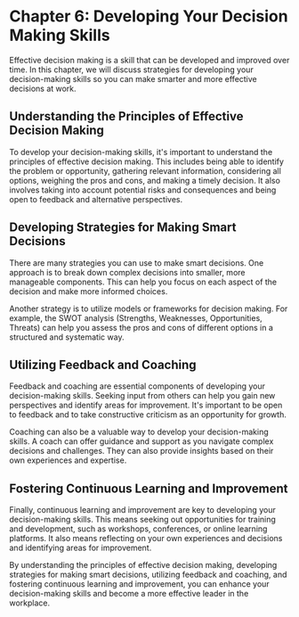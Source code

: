 Chapter 6: Developing Your Decision Making Skills
=================================================

Effective decision making is a skill that can be developed and improved over time. In this chapter, we will discuss strategies for developing your decision-making skills so you can make smarter and more effective decisions at work.

Understanding the Principles of Effective Decision Making
---------------------------------------------------------

To develop your decision-making skills, it's important to understand the principles of effective decision making. This includes being able to identify the problem or opportunity, gathering relevant information, considering all options, weighing the pros and cons, and making a timely decision. It also involves taking into account potential risks and consequences and being open to feedback and alternative perspectives.

Developing Strategies for Making Smart Decisions
------------------------------------------------

There are many strategies you can use to make smart decisions. One approach is to break down complex decisions into smaller, more manageable components. This can help you focus on each aspect of the decision and make more informed choices.

Another strategy is to utilize models or frameworks for decision making. For example, the SWOT analysis (Strengths, Weaknesses, Opportunities, Threats) can help you assess the pros and cons of different options in a structured and systematic way.

Utilizing Feedback and Coaching
-------------------------------

Feedback and coaching are essential components of developing your decision-making skills. Seeking input from others can help you gain new perspectives and identify areas for improvement. It's important to be open to feedback and to take constructive criticism as an opportunity for growth.

Coaching can also be a valuable way to develop your decision-making skills. A coach can offer guidance and support as you navigate complex decisions and challenges. They can also provide insights based on their own experiences and expertise.

Fostering Continuous Learning and Improvement
---------------------------------------------

Finally, continuous learning and improvement are key to developing your decision-making skills. This means seeking out opportunities for training and development, such as workshops, conferences, or online learning platforms. It also means reflecting on your own experiences and decisions and identifying areas for improvement.

By understanding the principles of effective decision making, developing strategies for making smart decisions, utilizing feedback and coaching, and fostering continuous learning and improvement, you can enhance your decision-making skills and become a more effective leader in the workplace.
